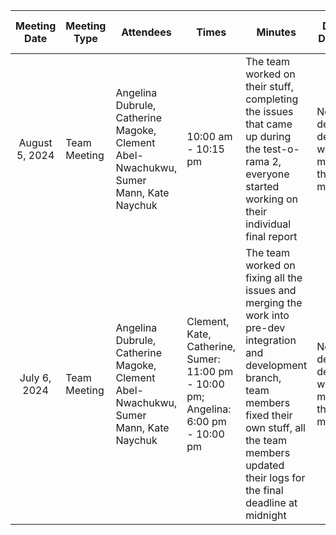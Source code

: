 |  Meeting Date |Meeting Type| Attendees | Times | Minutes        | Design Decision | Next meeting Details |
| :-------------: | ------------- | ------------- |------------- |------------- | ------------- | ---|
|August 5, 2024|Team Meeting|Angelina Dubrule,	Catherine Magoke, Clement Abel-Nwachukwu,	Sumer Mann,	Kate Naychuk| 10:00 am - 10:15 pm | The team worked on their stuff, completing the issues that came up during the test-o-rama 2, everyone started working on their individual final report| No design decisions were made in the meeting | August 6, 2024 - The team would be working on the code testing|
|July 6, 2024 |Team Meeting|Angelina Dubrule,	Catherine Magoke, Clement Abel-Nwachukwu,	Sumer Mann,	Kate Naychuk| Clement, Kate, Catherine, Sumer: 11:00 pm - 10:00 pm; Angelina: 6:00 pm -  10:00 pm| The team worked on fixing all the issues and merging the work into pre-dev integration and development branch, team members fixed their own stuff, all the team members updated their logs for the final deadline at midnight | No design decisions were made in the meeting | August 7, 2024 - The team would be discussing the review from the client tomorrow and fix the stuff for the final delivery, work on the report for the final delivery|
